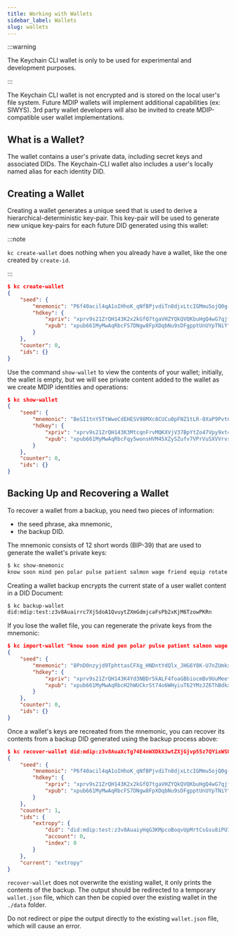```yaml
---
title: Working with Wallets
sidebar_label: Wallets
slug: wallets
---
```


:::warning

The Keychain CLI wallet is only to be used for experimental and development purposes.

:::

The Keychain CLI wallet is not encrypted and is stored on the local user's file system. Future MDIP wallets will implement additional capabilities (ex: SIWYS). 3rd party wallet developers will also be invited to create MDIP-compatible user wallet implementations.

## What is a Wallet?

The wallet contains a user's private data, including secret keys and associated DIDs. The Keychain-CLI wallet also includes a user's locally named alias for each identity DID.

## Creating a Wallet

Creating a wallet generates a unique seed that is used to derive a hierarchical-deterministic key-pair. This key-pair will be used to generate new unique key-pairs for each future DID generated using this wallet:

:::note

`kc create-wallet` does nothing when you already have a wallet, like the one created by `create-id`.

:::

```json
$ kc create-wallet
{
    "seed": {
        "mnemonic": "P6f40acil4qA1oIHhoK_qNfBPjvdiTn8djxLtcIGMmu5ojQ0g-fAGLLn33Ix5TavvQTzvc6kXax509bQBZZiXjb7ibTToGyUn0oPeBvSV0RcvHOSXWRmATqIqd7dpQrdXqWAwVuxeQ3vy95e2NU",
        "hdkey": {
            "xpriv": "xprv9s21ZrQH143K2x2kGfQ7tgaVHZYQkQVQKbuHgQ4wG7qjfsBoMQD35Ly6rupdEDED1ZBWKtRGWnjwcf9Wxbyvwn4idCPe1kayCrBoLAp8Hvb",
            "xpub": "xpub661MyMwAqRbcFS7DNgw8FpXDqbNu9sDFgpptUnUYpTNiYfWwtwXHd9HaiD1pEfLtMGVBKpCR9D6Vtriqkv7co4W72stnzpLdxPRmuLWJUHS"
        }
    },
    "counter": 0,
    "ids": {}
}
```

Use the command `show-wallet` to view the contents of your wallet; initially, the wallet is empty, but we will see private content added to the wallet as we create MDIP identities and operations:

```json
$ kc show-wallet
{
    "seed": {
        "mnemonic": "BeSI1tnY5TtWweCdEHESV98MXc8CUCu0pFNZ1tLR-0XaP9PvtCcbcUrGfwwIy4qakOkL0hT88xl4Ko3SXbL3U6pEBY4rcROqEwnUuKUN2z9Dx4nKGNz29SDy1GaLV14NbYc1AEa01TEULJr1xzD5",
        "hdkey": {
            "xpriv": "xprv9s21ZrQH143K3MtcqnFrvMQKXVjV37BpYtZo47Vpy9xt44godPRrhcHgrejDPhBCnBk2K8z6CRzPGMDmeDmQGeuDsFwkmE14mrTEv4R33xy",
            "xpub": "xpub661MyMwAqRbcFqy5wonsHVM45XZySZufv7VPrVuSXVVrvs1xAvk7FQcAhxLja5tXXhAv3nPqqftr3E7TmfbUKRXohhHb53N7AiN1iQvwa8p"
        }
    },
    "counter": 0,
    "ids": {}
}
```

## Backing Up and Recovering a Wallet

To recover a wallet from a backup, you need two pieces of information:
- the seed phrase, aka mnemonic,
- the backup DID.

The mnemonic consists of 12 short words (BIP-39) that are used to generate the wallet's private keys:

```sh
$ kc show-mnemonic
know soon mind pen polar pulse patient salmon wage friend equip rotate
```

Creating a wallet backup encrypts the current state of a user wallet content in a DID Document:

```sh 
$ kc backup-wallet
did:mdip:test:z3v8Auairrc7XjSdoA1QvuytZXmGdmjcaFsPb2xKjM6TzowPKRn
```

If you lose the wallet file, you can regenerate the private keys from the mnemonic:

```json
$ kc import-wallet "know soon mind pen polar pulse patient salmon wage friend equip rotate"
{
    "seed": {
        "mnemonic": "8PnD0nzyjd9TphttasCFXg_HNDntYdQlx_JHG6Y8K-U7nZUmkxeB4BLYv8xA9af-r6OChSul1Lp6gRPve7qnU_pOVTOE9c7qew-X7Nv_Vd6by-3IxI03ryHkgNjNTOxHlA6iae0D9wA6sFak",
        "hdkey": {
            "xpriv": "xprv9s21ZrQH143K4Yd3NBDr5kALF4foaGBbiocmBv9UuMeet9urHgi1LKaB51ud1SrRtfxhtbRTxjjTQMQei1BewYnBVnu3Wp5G13Ab768K7qF",
            "xpub": "xpub661MyMwAqRbcH2hWUCkrSt74o6WHyiuT62YMzJZ6ThBdkxEzqE2Ft7tevKxzKH4xLdXpUqd32whgcTE3TJTmCgJYqoXvXn6sdaEsWAUCBbZ"
        }
    },
    "counter": 0,
    "ids": {}
}
```

Once a wallet's keys are recreated from the mnemonic, you can recover its contents from a backup DID generated using the backup process above:

```json
$ kc recover-wallet did:mdip:z3v8AuaXcTg74E4nWXDkX3wtZXjGjvp55z7QYixWSUHyG89qFTy
{
    "seed": {
        "mnemonic": "P6f40acil4qA1oIHhoK_qNfBPjvdiTn8djxLtcIGMmu5ojQ0g-fAGLLn33Ix5TavvQTzvc6kXax509bQBZZiXjb7ibTToGyUn0oPeBvSV0RcvHOSXWRmATqIqd7dpQrdXqWAwVuxeQ3vy95e2NU",
        "hdkey": {
            "xpriv": "xprv9s21ZrQH143K2x2kGfQ7tgaVHZYQkQVQKbuHgQ4wG7qjfsBoMQD35Ly6rupdEDED1ZBWKtRGWnjwcf9Wxbyvwn4idCPe1kayCrBoLAp8Hvb",
            "xpub": "xpub661MyMwAqRbcFS7DNgw8FpXDqbNu9sDFgpptUnUYpTNiYfWwtwXHd9HaiD1pEfLtMGVBKpCR9D6Vtriqkv7co4W72stnzpLdxPRmuLWJUHS"
        }
    },
    "counter": 1,
    "ids": {
        "extropy": {
            "did": "did:mdip:test:z3v8AuaiyHqG3KMpcoBoqvUpMrtCsGsu8iPU1oTEfcsUNxtGyt4",
            "account": 0,
            "index": 0
        }
    },
    "current": "extropy"
}
```

`recover-wallet` does not overwrite the existing wallet, it only prints the contents of the backup. The output should be redirected to a temporary `wallet.json` file, which can then be copied over the existing wallet in the `./data` folder.

Do not redirect or pipe the output directly to the existing `wallet.json` file, which will cause an error.